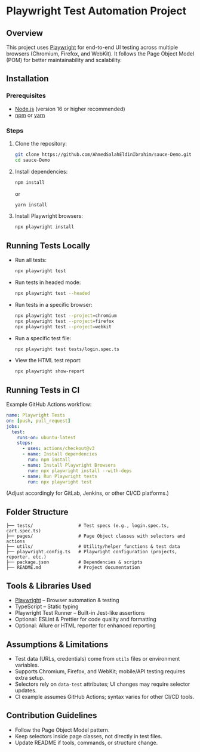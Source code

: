 # Playwright Test Automation Project

## Overview

This project uses [Playwright](https://playwright.dev/) for end-to-end UI testing across multiple browsers (Chromium, Firefox, and WebKit). It follows the Page Object Model (POM) for better maintainability and scalability.

## Installation

### Prerequisites

- [Node.js](https://nodejs.org/) (version 16 or higher recommended)
- [npm](https://www.npmjs.com/) or [yarn](https://yarnpkg.com/)

### Steps

1. Clone the repository:
   ```bash
   git clone https://github.com/AhmedSalahEldinIbrahim/sauce-Demo.git
   cd sauce-Demo
   ```
2. Install dependencies:
   ```bash
   npm install
   ```
   or
   ```bash
   yarn install
   ```
3. Install Playwright browsers:
   ```bash
   npx playwright install
   ```

## Running Tests Locally

- Run all tests:
  ```bash
  npx playwright test
  ```
- Run tests in headed mode:
  ```bash
  npx playwright test --headed
  ```
- Run tests in a specific browser:
  ```bash
  npx playwright test --project=chromium
  npx playwright test --project=firefox
  npx playwright test --project=webkit
  ```
- Run a specific test file:
  ```bash
  npx playwright test tests/login.spec.ts
  ```
- View the HTML test report:
  ```bash
  npx playwright show-report
  ```

## Running Tests in CI

Example GitHub Actions workflow:

```yaml
name: Playwright Tests
on: [push, pull_request]
jobs:
  test:
    runs-on: ubuntu-latest
    steps:
      - uses: actions/checkout@v3
      - name: Install dependencies
        run: npm install
      - name: Install Playwright Browsers
        run: npx playwright install --with-deps
      - name: Run Playwright tests
        run: npx playwright test
```

(Adjust accordingly for GitLab, Jenkins, or other CI/CD platforms.)

## Folder Structure

```
├── tests/                 # Test specs (e.g., login.spec.ts, cart.spec.ts)
├── pages/                 # Page Object classes with selectors and actions
├── utils/                 # Utility/helper functions & test data
├── playwright.config.ts   # Playwright configuration (projects, reporter, etc.)
├── package.json           # Dependencies & scripts
├── README.md              # Project documentation
```

## Tools & Libraries Used

- [Playwright](https://playwright.dev/) – Browser automation & testing
- TypeScript – Static typing
- Playwright Test Runner – Built-in Jest-like assertions
- Optional: ESLint & Prettier for code quality and formatting
- Optional: Allure or HTML reporter for enhanced reporting

## Assumptions & Limitations

- Test data (URLs, credentials) come from `utils` files or environment variables.
- Supports Chromium, Firefox, and WebKit; mobile/API testing requires extra setup.
- Selectors rely on `data-test` attributes; UI changes may require selector updates.
- CI example assumes GitHub Actions; syntax varies for other CI/CD tools.

## Contribution Guidelines

- Follow the Page Object Model pattern.
- Keep selectors inside page classes, not directly in test files.
- Update README if tools, commands, or structure change.
